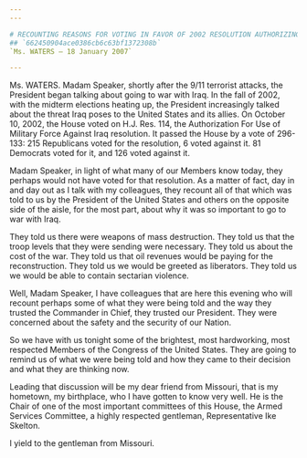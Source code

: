 ```yaml
---
---

# RECOUNTING REASONS FOR VOTING IN FAVOR OF 2002 RESOLUTION AUTHORIZING  USE OF MILITARY FORCE IN IRAQ
## `662450904ace0386cb6c63bf1372308b`
`Ms. WATERS — 18 January 2007`

---
```



Ms. WATERS. Madam Speaker, shortly after the 9/11 terrorist attacks, 
the President began talking about going to war with Iraq. In the fall 
of 2002, with the midterm elections heating up, the President 
increasingly talked about the threat Iraq poses to the United States 
and its allies. On October 10, 2002, the House voted on H.J. Res. 114, 
the Authorization For Use of Military Force Against Iraq resolution. It 
passed the House by a vote of 296-133: 215 Republicans voted for the 
resolution, 6 voted against it. 81 Democrats voted for it, and 126 
voted against it.

Madam Speaker, in light of what many of our Members know today, they 
perhaps would not have voted for that resolution. As a matter of fact, 
day in and day out as I talk with my colleagues, they recount all of 
that which was told to us by the President of the United States and 
others on the opposite side of the aisle, for the most part, about why 
it was so important to go to war with Iraq.

They told us there were weapons of mass destruction. They told us 
that the troop levels that they were sending were necessary. They told 
us about the cost of the war. They told us that oil revenues would be 
paying for the reconstruction. They told us we would be greeted as 
liberators. They told us we would be able to contain sectarian 
violence.

Well, Madam Speaker, I have colleagues that are here this evening who 
will recount perhaps some of what they were being told and the way they 
trusted the Commander in Chief, they trusted our President. They were 
concerned about the safety and the security of our Nation.

So we have with us tonight some of the brightest, most hardworking, 
most respected Members of the Congress of the United States. They are 
going to remind us of what we were being told and how they came to 
their decision and what they are thinking now.

Leading that discussion will be my dear friend from Missouri, that is 
my hometown, my birthplace, who I have gotten to know very well. He is 
the Chair of one of the most important committees of this House, the 
Armed Services Committee, a highly respected gentleman, Representative 
Ike Skelton.

I yield to the gentleman from Missouri.